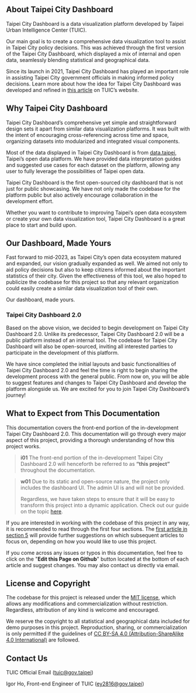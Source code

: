 ## About Taipei City Dashboard
Taipei City Dashboard is a data visualization platform developed by Taipei Urban Intelligence Center (TUIC).

Our main goal is to create a comprehensive data visualization tool to assist in Taipei City policy decisions. This was achieved through the first version of the Taipei City Dashboard, which displayed a mix of internal and open data, seamlessly blending statistical and geographical data.

Since its launch in 2021, Taipei City Dashboard has played an important role in assisting Taipei City government officials in making informed policy decisions. Learn more about how the idea for Taipei City Dashboard was developed and refined in [this article](https://tuic.gov.taipei/en/works/dashboard) on TUIC’s website.

## Why Taipei City Dashboard
Taipei City Dashboard’s comprehensive yet simple and straightforward design sets it apart from similar data visualization platforms. It was built with the intent of encouraging cross-referencing across time and space, organizing datasets into modularized and integrated visual components.

Most of the data displayed in Taipei City Dashboard is from [data.taipei](https://data.taipei/), Taipei’s open data platform. We have provided data interpretation guides and suggested use cases for each dataset on the platform, allowing any user to fully leverage the possibilities of Taipei open data.

Taipei City Dashboard is the first open-sourced city dashboard that is not just for public showcasing. We have not only made the codebase for the platform public but also actively encourage collaboration in the development effort.

Whether you want to contribute to improving Taipei’s open data ecosystem or create your own data visualization tool, Taipei City Dashboard is a great place to start and build upon.

## Our Dashboard, Made Yours
Fast forward to mid-2023, as Taipei City’s open data ecosystem matured and expanded, our vision gradually expanded as well. We aimed not only to aid policy decisions but also to keep citizens informed about the important statistics of their city. Given the effectiveness of this tool, we also hoped to publicize the codebase for this project so that any relevant organization could easily create a similar data visualization tool of their own.

Our dashboard, made yours.

### Taipei City Dashboard 2.0
Based on the above vision, we decided to begin development on Taipei City Dashboard 2.0. Unlike its predecessor, Taipei City Dashboard 2.0 will be a public platform instead of an internal tool. The codebase for Taipei City Dashboard will also be open-sourced, inviting all interested parties to participate in the development of this platform.

We have since completed the initial layouts and basic functionalities of Taipei City Dashboard 2.0 and feel the time is right to begin sharing the development process with the general public. From now on, you will be able to suggest features and changes to Taipei City Dashboard and develop the platform alongside us. We are excited for you to join Taipei City Dashboard’s journey!

## What to Expect from This Documentation
This documentation covers the front-end portion of the in-development Taipei City Dashboard 2.0. This documentation will go through every major aspect of this project, providing a thorough understanding of how this project works. 

>**i01**
>The front-end portion of the in-development Taipei City Dashboard 2.0 will henceforth be referred to as **“this project”** throughout the documentation.

>**w01**
>Due to its static and open-source nature, the project only includes the dashboard UI. The admin UI is and will not be provided.
>
>Regardless, we have taken steps to ensure that it will be easy to transform this project into a dynamic application. Check out our guide on the topic [here](/front-end/create-a-dynamic-application).

If you are interested in working with the codebase of this project in any way, it is recommended to read through the first four sections. The [first article in section 5](/front-end/customization-overview) will provide further suggestions on which subsequent articles to focus on, depending on how you would like to use this project.

If you come across any issues or typos in this documentation, feel free to click on the "**Edit this Page on Github**" button located at the bottom of each article and suggest changes. You may also contact us directly via email.

## License and Copyright
The codebase for this project is released under the [MIT license](https://github.com/igorho2000/TUIC-Dashboard-Documentation/blob/main/LICENSE), which allows any modifications and commercialization without restriction. Regardless, attribution of any kind is welcome and encouraged.

We reserve the copyright to all statistical and geographical data included for demo purposes in this project. Reproduction, sharing, or commercialization is only permitted if the guidelines of [CC BY-SA 4.0 (Attribution-ShareAlike 4.0 International)](https://creativecommons.org/licenses/by-sa/4.0/) are followed.

## Contact Us
TUIC Official Email (tuic@gov.taipei)

Igor Ho, Front-end Engineer of TUIC (ey2816@gov.taipei)

